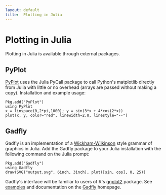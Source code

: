 ```yaml
---
layout: default
title:  Plotting in Julia
---
```


# Plotting in Julia

Plotting in Julia is available through external packages.

## PyPlot

[PyPlot](https://github.com/stevengj/PyPlot.jl) uses the Julia PyCall
package to call Python's matplotlib directly from Julia with little or
no overhead (arrays are passed without making a copy). Installation
and example usage:

````
Pkg.add("PyPlot")
using PyPlot
x = linspace(0,2*pi,1000); y = sin(3*x + 4*cos(2*x))
plot(x, y, color="red", linewidth=2.0, linestyle="--")
````

## Gadfly

Gadfly is an implementation of a
[Wickham-Wilkinson](http://www.cs.uic.edu/%7Ewilkinson/TheGrammarOfGraphics/GOG.html)
style grammar of graphics in Julia. Add the Gadfly package to your
Julia installation with the following command on the Julia prompt:

````
Pkg.add("Gadfly")
using Gadfly
draw(SVG("output.svg", 6inch, 3inch), plot([sin, cos], 0, 25))
````

Gadfly's interface will be familiar to users of R's
[ggplot2](http://ggplot2.org) package. See
[examples](https://github.com/dcjones/Gadfly.jl/tree/master/doc) and
documentation on the [Gadfly](https://github.com/dcjones/Gadfly.jl)
homepage.
